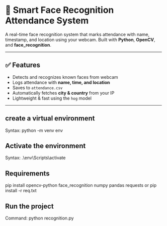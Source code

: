 # 📸 Smart Face Recognition Attendance System


A real-time face recognition system that marks attendance with name, timestamp, and location using your webcam. Built with **Python**, **OpenCV**, and **face_recognition**.

---

## ✅ Features

- Detects and recognizes known faces from webcam
- Logs attendance with **name, time, and location**
- Saves to `attendance.csv`
- Automatically fetches **city & country** from your IP
- Lightweight & fast using the `hog` model

---

## create a virtual environment 
Syntax: python -m venv env

## Activate the environment
Syntax: .\env\Scripts\activate

## Requirements
pip install opencv-python face_recognition numpy pandas requests
or
pip install -r req.txt

## Run the project
Command: python recognition.py


